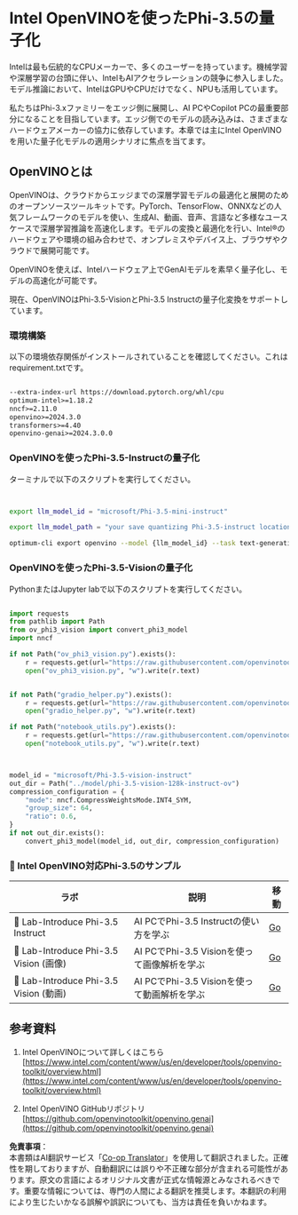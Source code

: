 <!--
CO_OP_TRANSLATOR_METADATA:
{
  "original_hash": "3139a6a82f357a9f90f1fe51c4caf65a",
  "translation_date": "2025-07-16T21:59:54+00:00",
  "source_file": "md/01.Introduction/04/UsingIntelOpenVINOQuantifyingPhi.md",
  "language_code": "ja"
}
-->
# **Intel OpenVINOを使ったPhi-3.5の量子化**

Intelは最も伝統的なCPUメーカーで、多くのユーザーを持っています。機械学習や深層学習の台頭に伴い、IntelもAIアクセラレーションの競争に参入しました。モデル推論において、IntelはGPUやCPUだけでなく、NPUも活用しています。

私たちはPhi-3.xファミリーをエッジ側に展開し、AI PCやCopilot PCの最重要部分になることを目指しています。エッジ側でのモデルの読み込みは、さまざまなハードウェアメーカーの協力に依存しています。本章では主にIntel OpenVINOを用いた量子化モデルの適用シナリオに焦点を当てます。

## **OpenVINOとは**

OpenVINOは、クラウドからエッジまでの深層学習モデルの最適化と展開のためのオープンソースツールキットです。PyTorch、TensorFlow、ONNXなどの人気フレームワークのモデルを使い、生成AI、動画、音声、言語など多様なユースケースで深層学習推論を高速化します。モデルの変換と最適化を行い、Intel®のハードウェアや環境の組み合わせで、オンプレミスやデバイス上、ブラウザやクラウドで展開可能です。

OpenVINOを使えば、Intelハードウェア上でGenAIモデルを素早く量子化し、モデルの高速化が可能です。

現在、OpenVINOはPhi-3.5-VisionとPhi-3.5 Instructの量子化変換をサポートしています。

### **環境構築**

以下の環境依存関係がインストールされていることを確認してください。これはrequirement.txtです。

```txt

--extra-index-url https://download.pytorch.org/whl/cpu
optimum-intel>=1.18.2
nncf>=2.11.0
openvino>=2024.3.0
transformers>=4.40
openvino-genai>=2024.3.0.0

```

### **OpenVINOを使ったPhi-3.5-Instructの量子化**

ターミナルで以下のスクリプトを実行してください。

```bash


export llm_model_id = "microsoft/Phi-3.5-mini-instruct"

export llm_model_path = "your save quantizing Phi-3.5-instruct location"

optimum-cli export openvino --model {llm_model_id} --task text-generation-with-past --weight-format int4 --group-size 128 --ratio 0.6  --sym  --trust-remote-code {llm_model_path}


```

### **OpenVINOを使ったPhi-3.5-Visionの量子化**

PythonまたはJupyter labで以下のスクリプトを実行してください。

```python

import requests
from pathlib import Path
from ov_phi3_vision import convert_phi3_model
import nncf

if not Path("ov_phi3_vision.py").exists():
    r = requests.get(url="https://raw.githubusercontent.com/openvinotoolkit/openvino_notebooks/latest/notebooks/phi-3-vision/ov_phi3_vision.py")
    open("ov_phi3_vision.py", "w").write(r.text)


if not Path("gradio_helper.py").exists():
    r = requests.get(url="https://raw.githubusercontent.com/openvinotoolkit/openvino_notebooks/latest/notebooks/phi-3-vision/gradio_helper.py")
    open("gradio_helper.py", "w").write(r.text)

if not Path("notebook_utils.py").exists():
    r = requests.get(url="https://raw.githubusercontent.com/openvinotoolkit/openvino_notebooks/latest/utils/notebook_utils.py")
    open("notebook_utils.py", "w").write(r.text)



model_id = "microsoft/Phi-3.5-vision-instruct"
out_dir = Path("../model/phi-3.5-vision-128k-instruct-ov")
compression_configuration = {
    "mode": nncf.CompressWeightsMode.INT4_SYM,
    "group_size": 64,
    "ratio": 0.6,
}
if not out_dir.exists():
    convert_phi3_model(model_id, out_dir, compression_configuration)

```

### **🤖 Intel OpenVINO対応Phi-3.5のサンプル**

| ラボ    | 説明 | 移動 |
| -------- | ------- |  ------- |
| 🚀 Lab-Introduce Phi-3.5 Instruct  | AI PCでPhi-3.5 Instructの使い方を学ぶ    |  [Go](../../../../../code/09.UpdateSamples/Aug/intel-phi35-instruct-zh.ipynb)    |
| 🚀 Lab-Introduce Phi-3.5 Vision (画像) | AI PCでPhi-3.5 Visionを使って画像解析を学ぶ      |  [Go](../../../../../code/09.UpdateSamples/Aug/intel-phi35-vision-img.ipynb)    |
| 🚀 Lab-Introduce Phi-3.5 Vision (動画)   | AI PCでPhi-3.5 Visionを使って動画解析を学ぶ    |  [Go](../../../../../code/09.UpdateSamples/Aug/intel-phi35-vision-video.ipynb)    |



## **参考資料**

1. Intel OpenVINOについて詳しくはこちら [https://www.intel.com/content/www/us/en/developer/tools/openvino-toolkit/overview.html](https://www.intel.com/content/www/us/en/developer/tools/openvino-toolkit/overview.html)

2. Intel OpenVINO GitHubリポジトリ [https://github.com/openvinotoolkit/openvino.genai](https://github.com/openvinotoolkit/openvino.genai)

**免責事項**：  
本書類はAI翻訳サービス「[Co-op Translator](https://github.com/Azure/co-op-translator)」を使用して翻訳されました。正確性を期しておりますが、自動翻訳には誤りや不正確な部分が含まれる可能性があります。原文の言語によるオリジナル文書が正式な情報源とみなされるべきです。重要な情報については、専門の人間による翻訳を推奨します。本翻訳の利用により生じたいかなる誤解や誤訳についても、当方は責任を負いかねます。